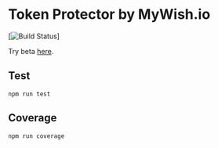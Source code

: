 # Token Protector by MyWish.io

[![Build Status](https://travis-ci.com/wadguk/token_saver.svg?branch=master)]

Try beta [here](https://protector.mywish.io/).

## Test

`npm run test`

## Coverage

`npm run coverage`
